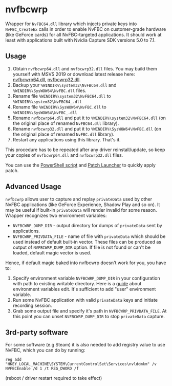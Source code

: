 # nvfbcwrp

Wrapper for `NvFBC64.dll` library which injects private keys into `NvFBC_CreateEx` calls in order to enable NvFBC on customer-grade hardware (like GeForce cards) for all NvFBC-targeted applications. It should work at least with applications built with Nvidia Capture SDK versions 5.0 to 7.1.

## Usage

1. Obtain `nvfbcwrp64.dll` and `nvfbcwrp32.dll` files. You may build them yourself with MSVS 2019 or download latest release here: [nvfbcwrp64.dll](https://gist.github.com/Snawoot/17b14e7ce0f7412b91587c2723719eff/raw/e8e9658fd20751ad875477f37b49ea158ece896d/nvfbcwrp64.dll), [nvfbcwrp32.dll](https://gist.github.com/Snawoot/17b14e7ce0f7412b91587c2723719eff/raw/e8e9658fd20751ad875477f37b49ea158ece896d/nvfbcwrp32.dll).
2. Backup your `%WINDIR%\system32\NvFBC64.dll` and `%WINDIR%\SysWOW64\NvFBC.dll` files.
3. Rename file `%WINDIR%\system32\NvFBC64.dll` to `%WINDIR%\system32\NvFBC64_.dll`
4. Rename file `%WINDIR%\SysWOW64\NvFBC.dll` to `%WINDIR%\SysWOW64\NvFBC_.dll`
5. Rename `nvfbcwrp64.dll` and put it to `%WINDIR%\system32\NvFBC64.dll` (on the original place of renamed `NvFBC64.dll` library).
6. Rename `nvfbcwrp32.dll` and put it to `%WINDIR%\SysWOW64\NvFBC.dll` (on the original place of renamed `NvFBC.dll` library).
7. Restart any applications using this library. That's it.

This procedure has to be repeated after any driver reinstall/update, so keep your copies of `nvfbcwrp64.dll` and `nvfbcwrp32.dll` files.

You can use the [PowerShell script](Patch.ps1) and [Patch Launcher](RunPatch.bat) to quickly apply patch.

## Advanced Usage

`nvfbcwrp` allows user to capture and replay `privateData` used by other NvFBC applications (like GeForce Experience, Shadow Play and so on). It may be useful if built-in `privateData` will render invalid for some reason. Wrapper recognizes two environment variables:

* `NVFBCWRP_DUMP_DIR` - output directory for dumps of `privateData` sent by applications.
* `NVFBCWRP_PRIVDATA_FILE` - name of file with `privateData` which should be used instead of default built-in vector. These files can be produced as output of `NVFBCWRP_DUMP_DIR` option. If file is not found or can't be loaded, default magic vector is used.

Hence, if default magic baked into nvfbcwrp doesn't work for you, you have to:

1. Specify environment variable `NVFBCWRP_DUMP_DIR` in your configuration with path to existing writable directory. Here is a [guide](http://web.archive.org/web/20191207221102/https://docs.oracle.com/en/database/oracle/r-enterprise/1.5.1/oread/creating-and-modifying-environment-variables-on-windows.html) about environment variables edit. It's sufficient to add "user" environment variable.
2. Run some NvFBC application with valid `privateData` keys and initiate recording session.
3. Grab some output file and specify it's path in `NVFBCWRP_PRIVDATA_FILE`. At this point you can unset `NVFBCWRP_DUMP_DIR` to stop `privateData` capture.

## 3rd-party software

For some software (e.g Steam) it is also needed to add registry value to use NvFBC, which you can do by running:

```batch
reg add "HKEY_LOCAL_MACHINE\SYSTEM\CurrentControlSet\Services\nvlddmkm" /v NVFBCEnable /d 1 /t REG_DWORD /f
```

(reboot / driver restart required to take effect)
